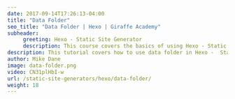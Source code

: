 ```yaml
---
date: 2017-09-14T17:26:13-04:00
title: "Data Folder"
seo_title: "Data Folder | Hexo | Giraffe Academy"
subheader:
     greeting: Hexo - Static Site Generator
     description: This course covers the basics of using Hexo - Static Site Generator. Work your way through the articles and we'll teach you everything you need to know to create a professional and scalable website or blog!
description: This tutorial covers how to use data folder in Hexo -  Static Site Generator.
author: Mike Dane
image: data-folder.png
video: CN31plHbI-w
url: /static-site-generators/hexo/data-folder/
weight: 18
---
```

